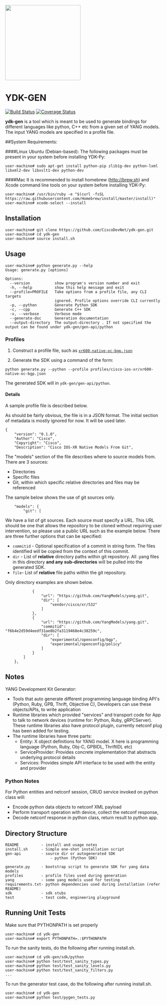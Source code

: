 <a href="https://github.com/CiscoDevNet/ydk-gen"><img src="https://cloud.githubusercontent.com/assets/17089095/14834057/2e1fe270-0bb7-11e6-9e94-73dd7d71e87d.png" height="240" width="240" ></a>

# YDK-GEN

[![Build Status](https://travis-ci.org/CiscoDevNet/ydk-gen.svg?branch=master)](https://travis-ci.org/CiscoDevNet/ydk-gen)
[![Coverage Status](https://coveralls.io/repos/github/CiscoDevNet/ydk-gen/badge.svg?branch=master)](https://coveralls.io/github/CiscoDevNet/ydk-gen?branch=master)


**ydk-gen** is a tool which is meant to be used to generate bindings for different languages like python, C++ etc from a given set of YANG models. The input YANG models are specified in a profile file.

##System Requirements:

####Linux
Ubuntu (Debian-based): The following packages must be present in your system before installing YDK-Py:
```
user-machine# sudo apt-get install python-pip zlib1g-dev python-lxml libxml2-dev libxslt1-dev python-dev
```

####Mac
It is recommended to install homebrew (http://brew.sh) and Xcode command line tools on your system before installing YDK-Py:
```
user-machine# /usr/bin/ruby -e "$(curl -fsSL https://raw.githubusercontent.com/Homebrew/install/master/install)"
user-machine# xcode-select --install
```

## Installation

```
user-machine# git clone https://github.com/CiscoDevNet/ydk-gen.git
user-machine# cd ydk-gen
user-machine# source install.sh
```


## Usage 

```
user-machine# python generate.py --help
Usage: generate.py [options]

Options:
  --version           show program's version number and exit
  -h, --help          show this help message and exit
  --profile=PROFILE   Take options from a profile file, any CLI targets
                      ignored. Profile options override CLI currently
  -p, --python        Generate Python SDK
  -c, --cpp           Generate C++ SDK
  -v, --verbose       Verbose mode
  --generate-doc      Generation documentation
  --output-directory  The output-directory . If not specified the output can be found under ydk-gen/gen-api/python
```

### Profiles

1. Construct a profile file, such as [```xr600-native-oc-bgp.json```](profiles/cisco-ios-xr/xr600-native-oc-bgp.json)

1. Generate the SDK using a command of the form:

```
python generate.py --python --profile profiles/cisco-ios-xr/xr600-native-oc-bgp.json
```

The generated SDK will in ```ydk-gen/gen-api/python```.

#### Details

A sample profile file is described below.

As should be fairly obvious, the file is in a JSON format. The initial section of metadata is mostly ignored for now. It will be used later.

```
{
    "version": "0.1.0",
    "Author": "Cisco",
    "Copyright": "Cisco",
    "Description": "Cisco IOS-XR Native Models From Git",
```

The "models" section of the file describes where to source models from. There are 3 sources:

- Directories
- Specific files
- Git, within which specific relative directories and files may be referenced

The sample below shows the use of git sources only.

```
    "models": {
        "git": [
```

We have a list of git sources. Each source must specify a URL. This URL should be one that allows the repository to be cloned without requiring user intervention, so please use a public URL such as the example below. There are three further options that can be specified:

- ```commitid``` - Optional specification of a commit in string form. The files identified will be copied from the context of this commit.
- ```dir``` - List of **relative** directory paths within git repository. All .yang files in this directory **and any sub-directories** will be pulled into the generated SDK.
- ```file```- List of **relative** file paths within the git repository.

Only directory examples are shown below.

```
            {
                "url": "https://github.com/YangModels/yang.git",
                "dir": [
                    "vendor/cisco/xr/532"
                ]
            },
            {
                "url": "https://github.com/YangModels/yang.git",
                "commitid": "f6b4e2d59d4eedf31ae8b2fa3119468e4c38259c",
                "dir": [
                    "experimental/openconfig/bgp",
                    "experimental/openconfig/policy"
                ]
            }
        ]
    },
```


## Notes

YANG Development Kit Generator:

- Tools that auto generate different programming language binding API's (Python, Ruby, GPB, Thrift, Objective C), Developers can use these objects/APIs, to write application
- Runtime libraries which provided "services" and transport code for App to talk to network devices (runtime for: Python, Ruby, gRPCServer). These runtime libraries also have protocol plugin, currently netconf plug has been added for testing.
- The runtime libraries have three parts:
    - Entity:  X object definitions for YANG model. X here is programming language (Python, Ruby, Obj-C, GPBIDL, ThriftIDL etc)
    - ServiceProvider: Provides concrete implementation that abstracts underlying protocol details
    - Services: Provides simple API interface to be used with the entity and provider 


### Python Notes

For Python entities and netconf session, CRUD service invoked on python class will:

- Encode python data objects to netconf XML payload
- Perform transport operation with device, collect the netconf response, 
- Decode netconf response in python class, return result to python app. 



## Directory Structure

```
README          - install and usage notes
install.sh      - Simple one-shot installation script 
gen-api         - source dir or autogenerated SDK 
					- python (Python SDK)

generate.py     - bootstrap script to generate SDK for yang data models
profiles        - profile files used during generation
yang            - some yang models used for testing
requirements.txt- python dependencies used during installation (refer README)
sdk             - sdk stubs
test            - test code, engineering playground
```

## Running Unit Tests

Make sure that PYTHONPATH is set properly

```
user-machine# cd ydk-gen 
user-machine# export PYTHONPATH=.:$PYTHONPATH
```

To run the sanity tests, do the following after running install.sh.

```
user-machine# cd ydk-gen/sdk/python 
user-machine# python test/test_sanity_types.py
user-machine# python test/test_sanity_levels.py
user-machine# python test/test_sanity_filters.py
...
```

To run the generator test case, do the following after running install.sh.

```
user-machine# cd ydk-gen 
user-machine# python test/pygen_tests.py
```
